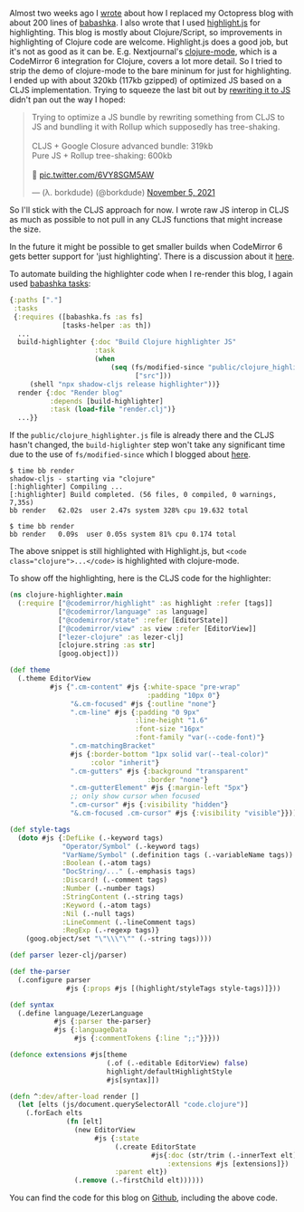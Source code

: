 Almost two weeks ago I [wrote](migrating-octopress-to-babashka.html) about how I
replaced my Octopress blog with about 200 lines of
[babashka](https://github.com/babashka/babashka). I also wrote that I used
[highlight.js](https://highlightjs.org/) for highlighting. This blog is mostly
about Clojure/Script, so improvements in highlighting of Clojure code are
welcome. Highlight.js does a good job, but it's not as good as it can
be. E.g. Nextjournal's
[clojure-mode](https://nextjournal.github.io/clojure-mode/), which is a
CodeMirror 6 integration for Clojure, covers a lot more detail. So I tried to
strip the demo of clojure-mode to the bare mininum for just for highlighting. I
ended up with about 320kb (117kb gzipped) of optimized JS based on a CLJS
implementation. Trying to squeeze the last bit out by [rewriting it to
JS](https://gist.github.com/borkdude/9b994fea470f324b8bfceda609572168) didn't
pan out the way I hoped:

<blockquote class="twitter-tweet"><p lang="en" dir="ltr">Trying to optimize a JS bundle by rewriting something from CLJS to JS and bundling it with Rollup which supposedly has tree-shaking.<br><br>CLJS + Google Closure advanced bundle: 319kb<br>Pure JS + Rollup tree-shaking: 600kb<br><br>🤔 <a href="https://t.co/6VY8SGM5AW">pic.twitter.com/6VY8SGM5AW</a></p>&mdash; (λ. borkdude) (@borkdude) <a href="https://twitter.com/borkdude/status/1456574352888115200?ref_src=twsrc%5Etfw">November 5, 2021</a></blockquote> <script async src="https://platform.twitter.com/widgets.js" charset="utf-8"></script>

So I'll stick with the CLJS approach for now. I wrote raw JS interop in CLJS as
much as possible to not pull in any CLJS functions that might increase the size.

In the future it might be possible to get smaller builds when CodeMirror 6 gets
better support for 'just highlighting'. There is a discussion about it
[here](https://discuss.codemirror.net/t/only-syntax-highlighting/2635/5).

To automate building the highlighter code when I re-render this blog, I again
used [babashka tasks](https://book.babashka.org/#tasks):

``` clojure
{:paths ["."]
 :tasks
 {:requires ([babashka.fs :as fs]
             [tasks-helper :as th])
  ...
  build-highlighter {:doc "Build Clojure highlighter JS"
                     :task
                     (when
                         (seq (fs/modified-since "public/clojure_highlighter.js"
                               ["src"]))
     (shell "npx shadow-cljs release highlighter"))}
  render {:doc "Render blog"
          :depends [build-highlighter]
          :task (load-file "render.clj")}
  ...}}
```

If the `public/clojure_highlighter.js` file is already there and the CLJS
hasn't changed, the `build-higlighter` step won't take any significant time due
to the use of `fs/modified-since` which I blogged about
[here](speeding-up-builds-fs-modified-since.html).

``` shell
$ time bb render
shadow-cljs - starting via "clojure"
[:highlighter] Compiling ...
[:highlighter] Build completed. (56 files, 0 compiled, 0 warnings, 7,35s)
bb render   62.02s  user 2.47s system 328% cpu 19.632 total

$ time bb render
bb render   0.09s  user 0.05s system 81% cpu 0.174 total
```

The above snippet is still highlighted with Highlight.js, but
`<code class="clojure">...</code>` is highlighted with clojure-mode.

To show off the highlighting, here is the CLJS code for the highlighter:

``` clojure
(ns clojure-highlighter.main
  (:require ["@codemirror/highlight" :as highlight :refer [tags]]
            ["@codemirror/language" :as language]
            ["@codemirror/state" :refer [EditorState]]
            ["@codemirror/view" :as view :refer [EditorView]]
            ["lezer-clojure" :as lezer-clj]
            [clojure.string :as str]
            [goog.object]))

(def theme
  (.theme EditorView
          #js {".cm-content" #js {:white-space "pre-wrap"
                                  :padding "10px 0"}
               "&.cm-focused" #js {:outline "none"}
               ".cm-line" #js {:padding "0 9px"
                               :line-height "1.6"
                               :font-size "16px"
                               :font-family "var(--code-font)"}
               ".cm-matchingBracket"
               #js {:border-bottom "1px solid var(--teal-color)"
                    :color "inherit"}
               ".cm-gutters" #js {:background "transparent"
                                  :border "none"}
               ".cm-gutterElement" #js {:margin-left "5px"}
               ;; only show cursor when focused
               ".cm-cursor" #js {:visibility "hidden"}
               "&.cm-focused .cm-cursor" #js {:visibility "visible"}}))

(def style-tags
  (doto #js {:DefLike (.-keyword tags)
             "Operator/Symbol" (.-keyword tags)
             "VarName/Symbol" (.definition tags (.-variableName tags))
             :Boolean (.-atom tags)
             "DocString/..." (.-emphasis tags)
             :Discard! (.-comment tags)
             :Number (.-number tags)
             :StringContent (.-string tags)
             :Keyword (.-atom tags)
             :Nil (.-null tags)
             :LineComment (.-lineComment tags)
             :RegExp (.-regexp tags)}
    (goog.object/set "\"\\\"\"" (.-string tags))))

(def parser lezer-clj/parser)

(def the-parser
  (.configure parser
              #js {:props #js [(highlight/styleTags style-tags)]}))

(def syntax
  (.define language/LezerLanguage
           #js {:parser the-parser}
           #js {:languageData
                #js {:commentTokens {:line ";;"}}}))

(defonce extensions #js[theme
                        (.of (.-editable EditorView) false)
                        highlight/defaultHighlightStyle
                        #js[syntax]])

(defn ^:dev/after-load render []
  (let [elts (js/document.querySelectorAll "code.clojure")]
    (.forEach elts
              (fn [elt]
                (new EditorView
                     #js {:state
                          (.create EditorState
                                   #js{:doc (str/trim (.-innerText elt))
                                       :extensions #js [extensions]})
                          :parent elt})
                (.remove (.-firstChild elt))))))
```

You can find the code for this blog on
[Github](https://github.com/borkdude/blog), including the above code.
